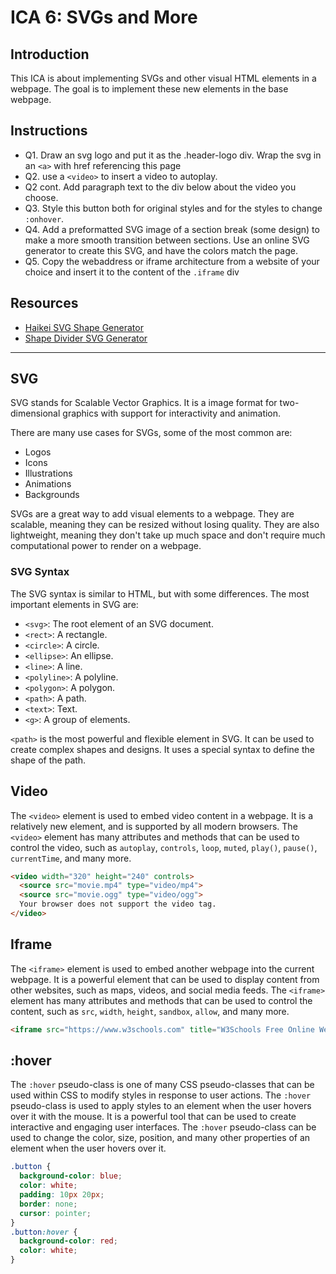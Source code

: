 # ICA 6: SVGs and More
## Introduction
This ICA is about implementing SVGs and other visual HTML elements in a webpage. The goal is to implement these new elements in the base webpage.

## Instructions
 - Q1. Draw an svg logo and put it as the .header-logo div. Wrap the svg in an `<a>` with href referencing this page 
 - Q2. use a `<video>` to insert a video to autoplay. 
 - Q2 cont. Add paragraph text to the div below about the video you choose. 
 - Q3. Style this button both for original styles and for the styles to change `:onhover`. 
 - Q4. Add a preformatted SVG image of a section break (some design) to make a more smooth transition between sections. Use an online SVG generator to create this SVG, and have the colors match the page.
 - Q5. Copy the webaddress or iframe architecture from a website of your choice and insert it to the content of the `.iframe` div

## Resources
 - [Haikei SVG Shape Generator](https://haikei.app/)
 - [Shape Divider SVG Generator](https://www.shapedivider.app/)

---
## SVG
SVG stands for Scalable Vector Graphics. It is a image format for two-dimensional graphics with support for interactivity and animation. 

There are many use cases for SVGs, some of the most common are:
 - Logos
 - Icons
 - Illustrations
 - Animations
 - Backgrounds

SVGs are a great way to add visual elements to a webpage. They are scalable, meaning they can be resized without losing quality. They are also lightweight, meaning they don't take up much space and don't require much computational power to render on a webpage.

### SVG Syntax
The SVG syntax is similar to HTML, but with some differences. The most important elements in SVG are:
 - `<svg>`: The root element of an SVG document.
 - `<rect>`: A rectangle.
 - `<circle>`: A circle.
 - `<ellipse>`: An ellipse.
 - `<line>`: A line.
 - `<polyline>`: A polyline.
 - `<polygon>`: A polygon.
 - `<path>`: A path.
 - `<text>`: Text.
 - `<g>`: A group of elements.

`<path>` is the most powerful and flexible element in SVG. It can be used to create complex shapes and designs. It uses a special syntax to define the shape of the path.


## Video
The `<video>` element is used to embed video content in a webpage. It is a relatively new element, and is supported by all modern browsers. The `<video>` element has many attributes and methods that can be used to control the video, such as `autoplay`, `controls`, `loop`, `muted`, `play()`, `pause()`, `currentTime`, and many more.

```html
<video width="320" height="240" controls>
  <source src="movie.mp4" type="video/mp4">
  <source src="movie.ogg" type="video/ogg">
  Your browser does not support the video tag.
</video>
  ```

## Iframe
The `<iframe>` element is used to embed another webpage into the current webpage. It is a powerful element that can be used to display content from other websites, such as maps, videos, and social media feeds. The `<iframe>` element has many attributes and methods that can be used to control the content, such as `src`, `width`, `height`, `sandbox`, `allow`, and many more.

```html
<iframe src="https://www.w3schools.com" title="W3Schools Free Online Web Tutorials"></iframe>
```

## :hover
The `:hover` pseudo-class is one of many CSS pseudo-classes that can be used within CSS to modify styles in response to user actions. The `:hover` pseudo-class is used to apply styles to an element when the user hovers over it with the mouse. It is a powerful tool that can be used to create interactive and engaging user interfaces. The `:hover` pseudo-class can be used to change the color, size, position, and many other properties of an element when the user hovers over it.

```css
.button {
  background-color: blue;
  color: white;
  padding: 10px 20px;
  border: none;
  cursor: pointer;
}
.button:hover {
  background-color: red;
  color: white;
}
```
